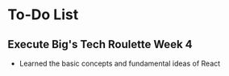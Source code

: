 # To-Do List

## Execute Big's Tech Roulette Week 4
- Learned the basic concepts and fundamental ideas of React
